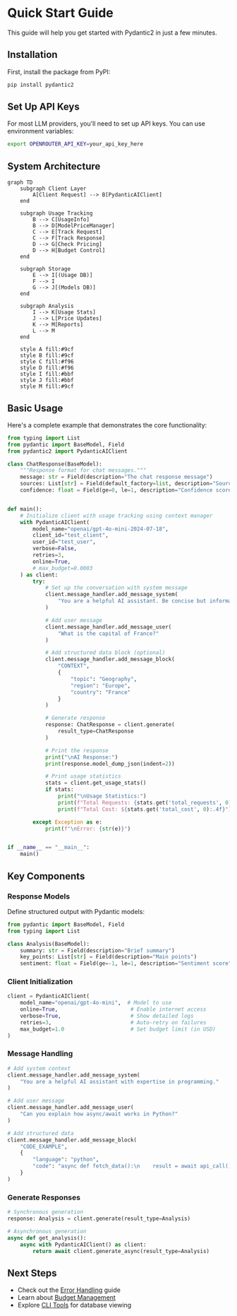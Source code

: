 # Quick Start Guide

This guide will help you get started with Pydantic2 in just a few minutes.

## Installation

First, install the package from PyPI:

```bash
pip install pydantic2
```

## Set Up API Keys

For most LLM providers, you'll need to set up API keys. You can use environment variables:

```bash
export OPENROUTER_API_KEY=your_api_key_here
```


## System Architecture

```mermaid
graph TD
    subgraph Client Layer
        A[Client Request] --> B[PydanticAIClient]
    end

    subgraph Usage Tracking
        B --> C[UsageInfo]
        B --> D[ModelPriceManager]
        C --> E[Track Request]
        C --> F[Track Response]
        D --> G[Check Pricing]
        D --> H[Budget Control]
    end

    subgraph Storage
        E --> I[(Usage DB)]
        F --> I
        G --> J[(Models DB)]
    end

    subgraph Analysis
        I --> K[Usage Stats]
        J --> L[Price Updates]
        K --> M[Reports]
        L --> M
    end

    style A fill:#9cf
    style B fill:#9cf
    style C fill:#f96
    style D fill:#f96
    style I fill:#bbf
    style J fill:#bbf
    style M fill:#9cf
```


## Basic Usage

Here's a complete example that demonstrates the core functionality:

```python
from typing import List
from pydantic import BaseModel, Field
from pydantic2 import PydanticAIClient

class ChatResponse(BaseModel):
    """Response format for chat messages."""
    message: str = Field(description="The chat response message")
    sources: List[str] = Field(default_factory=list, description="Sources used in the response")
    confidence: float = Field(ge=0, le=1, description="Confidence score of the response")


def main():
    # Initialize client with usage tracking using context manager
    with PydanticAIClient(
        model_name="openai/gpt-4o-mini-2024-07-18",
        client_id="test_client",
        user_id="test_user",
        verbose=False,
        retries=3,
        online=True,
        # max_budget=0.0003
    ) as client:
        try:
            # Set up the conversation with system message
            client.message_handler.add_message_system(
                "You are a helpful AI assistant. Be concise but informative."
            )

            # Add user message
            client.message_handler.add_message_user(
                "What is the capital of France?"
            )

            # Add structured data block (optional)
            client.message_handler.add_message_block(
                "CONTEXT",
                {
                    "topic": "Geography",
                    "region": "Europe",
                    "country": "France"
                }
            )

            # Generate response
            response: ChatResponse = client.generate(
                result_type=ChatResponse
            )

            # Print the response
            print("\nAI Response:")
            print(response.model_dump_json(indent=2))

            # Print usage statistics
            stats = client.get_usage_stats()
            if stats:
                print("\nUsage Statistics:")
                print(f"Total Requests: {stats.get('total_requests', 0)}")
                print(f"Total Cost: ${stats.get('total_cost', 0):.4f}")

        except Exception as e:
            print(f"\nError: {str(e)}")


if __name__ == "__main__":
    main()
```

## Key Components

### Response Models

Define structured output with Pydantic models:

```python
from pydantic import BaseModel, Field
from typing import List

class Analysis(BaseModel):
    summary: str = Field(description="Brief summary")
    key_points: List[str] = Field(description="Main points")
    sentiment: float = Field(ge=-1, le=1, description="Sentiment score")
```

### Client Initialization

```python
client = PydanticAIClient(
    model_name="openai/gpt-4o-mini",  # Model to use
    online=True,                       # Enable internet access
    verbose=True,                      # Show detailed logs
    retries=3,                         # Auto-retry on failures
    max_budget=1.0                     # Set budget limit (in USD)
)
```

### Message Handling

```python
# Add system context
client.message_handler.add_message_system(
    "You are a helpful AI assistant with expertise in programming."
)

# Add user message
client.message_handler.add_message_user(
    "Can you explain how async/await works in Python?"
)

# Add structured data
client.message_handler.add_message_block(
    "CODE_EXAMPLE",
    {
        "language": "python",
        "code": "async def fetch_data():\n    result = await api_call()\n    return result"
    }
)
```

### Generate Responses

```python
# Synchronous generation
response: Analysis = client.generate(result_type=Analysis)

# Asynchronous generation
async def get_analysis():
    async with PydanticAIClient() as client:
        return await client.generate_async(result_type=Analysis)
```

## Next Steps

- Check out the [Error Handling](../core-concepts/error-handling.md) guide
- Learn about [Budget Management](../core-concepts/budget-management.md)
- Explore [CLI Tools](../cli.md) for database viewing

